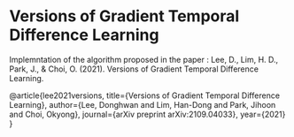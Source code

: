 # Versions of Gradient Temporal Difference Learning
Implemntation of the algorithm proposed in the paper :
Lee, D., Lim, H. D., Park, J., & Choi, O. (2021). Versions of Gradient Temporal Difference Learning.

@article{lee2021versions,
  title={Versions of Gradient Temporal Difference Learning},
  author={Lee, Donghwan and Lim, Han-Dong and Park, Jihoon and Choi, Okyong},
  journal={arXiv preprint arXiv:2109.04033},
  year={2021}
}